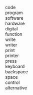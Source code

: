 code  
program  
software  
hardware  
digital  
function  
write  
writer  
print  
printer  
press  
keyboard  
backspace  
space  
control  
alternative  
